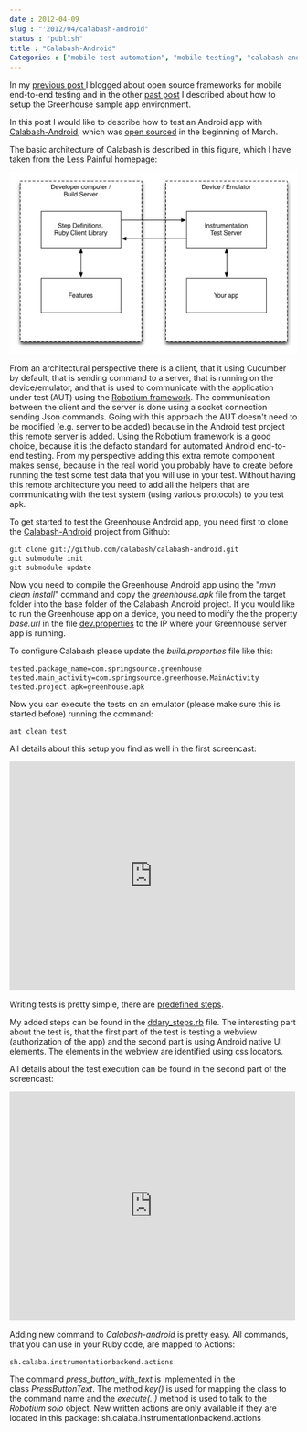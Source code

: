 ```yaml
---
date : 2012-04-09
slug : "'2012/04/calabash-android"
status : "publish"
title : "Calabash-Android"
Categories : ["mobile test automation", "mobile testing", "calabash-android"]
---
```


In my [previous post ](http://www.dary.de/posts/2012/03/open-source-mobile-test-automation-frameworks/)I blogged about open source frameworks for mobile end-to-end testing and in the other [past post](http://www.dary.de/posts/2012/03/greenhouse-application/) I described about how to setup the Greenhouse sample app environment.

In this post I would like to describe how to test an Android app with [Calabash-Android](https://github.com/calabash/calabash-android), which was [open sourced](http://blog.lesspainful.com/2012/03/07/Calabash/) in the beginning of March.

The basic architecture of Calabash is described in this figure, which I have taken from the Less Painful homepage:

![Calabash-Android Architecture](/CalabashAndroidArchitecture.png)

From an architectural perspective there is a client, that it using Cucumber by default, that is sending command to a server, that is running on the device/emulator, and that is used to communicate with the application under test (AUT) using the [Robotium framework](http://code.google.com/p/robotium/). The communication between the client and the server is done using a socket connection sending Json commands. Going with this approach the AUT doesn't need to be modified (e.g. server to be added) because in the Android test project this remote server is added. Using the Robotium framework is a good choice, because it is the defacto standard for automated Android end-to-end testing. From my perspective adding this extra remote component makes sense, because in the real world you probably have to create before running the test some test data that you will use in your test. Without having this remote architecture you need to add all the helpers that are communicating with the test system (using various protocols) to you test apk.

To get started to test the Greenhouse Android app, you need first to clone the [Calabash-Android](https://github.com/calabash/calabash-android) project from Github:

	git clone git://github.com/calabash/calabash-android.git
    git submodule init
    git submodule update

Now you need to compile the Greenhouse Android app using the "_mvn clean install_" command and copy the _greenhouse.apk_ file from the target folder into the base folder of the Calabash Android project. If you would like to run the Greenhouse app on a device, you need to modify the the property _base.url_ in the file [dev.properties](https://github.com/DominikDary/greenhouse-android/blob/master/filters/dev.properties) to the IP where your Greenhouse server app is running.

To configure Calabash please update the _build.properties_ file like this:

	tested.package_name=com.springsource.greenhouse
	tested.main_activity=com.springsource.greenhouse.MainActivity
	tested.project.apk=greenhouse.apk

Now you can execute the tests on an emulator (please make sure this is started before) running the command:

	ant clean test

All details about this setup you find as well in the first screencast:
<iframe src="http://player.vimeo.com/video/40001570" width="500" height="400" frameborder="0" webkitAllowFullScreen mozallowfullscreen allowFullScreen></iframe>

Writing tests is pretty simple, there are [predefined steps](https://github.com/DominikDary/greenhouse-android-calabash/blob/master/features/step_definitions/canned_steps.md).

My added steps can be found in the [ddary_steps.rb](https://github.com/DominikDary/greenhouse-android-calabash/blob/master/features/step_definitions/ddary_steps.rb) file. The interesting part about the test is, that the first part of the test is testing a webview (authorization of the app) and the second part is using Android native UI elements. The elements in the webview are identified using css locators.

All details about the test execution can be found in the second part of the screencast:
<iframe src="http://player.vimeo.com/video/40029918" width="500" height="400" frameborder="0" webkitAllowFullScreen mozallowfullscreen allowFullScreen></iframe>

Adding new command to _Calabash-android_ is pretty easy. All commands, that you can use in your Ruby code, are mapped to Actions:

	sh.calaba.instrumentationbackend.actions

The command _press_button_with_text_ is implemented in the class _PressButtonText_. The method _key()_ is used for mapping the class to the command name and the _execute(..)_ method is used to talk to the _Robotium solo_ object. New written actions are only available if they are located in this package:
	sh.calaba.instrumentationbackend.actions
